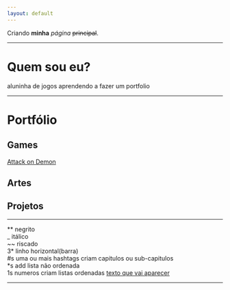```yaml
---
layout: default
---
```


Criando **minha** _página_ ~~principal~~.
* * *  
# Quem sou eu?
aluninha de jogos aprendendo a fazer um portfolio 
* * *  
# Portfólio

## Games
[Attack on Demon](https://samiakarima.github.io/AttackonDemon/)  
## Artes


## Projetos



* * *
** negrito  
_  itálico  
~~ riscado  
3* linho horizontal(barra)  
#s uma ou mais hashtags criam capitulos ou sub-capitulos  
*s add lista não ordenada  
1s numeros criam listas ordenadas
[texto que vai aparecer](link)
* * *  
